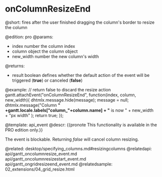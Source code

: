onColumnResizeEnd
=============
@short: fires after the user finished dragging the column's border to resize the column
	
@edition: pro
@params:
- index			number		the column index
- column		object		the column object
- new_width		number		the new column's width

@returns:  
- result     boolean       defines whether the default action of the event will be triggered (<b>true</b>) or canceled (<b>false</b>) 

@example:
// return false to discard the resize action
gantt.attachEvent("onColumnResizeEnd", function(index, column, new_width){
	dhtmlx.message.hide(message);
	message = null;
	dhtmlx.message("Column <b>" +gantt.locale.labels["column_"+column.name]
    + "</b> is now " + new_width + "px width" );
	return true;
});

@template:	api_event
@descr:
{{pronote This functionality is available in the PRO edition only.}}

The event is blockable. Returning *false* will cancel column resizing.

@related:
	desktop/specifying_columns.md#resizingcolumns
@relatedapi:
	api/gantt_oncolumnresize_event.md
    api/gantt_oncolumnresizestart_event.md
    api/gantt_ongridresizeend_event.md
@relatedsample:
	02_extensions/04_grid_resize.html